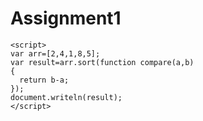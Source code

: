 # Assignment1
    <script>  
    var arr=[2,4,1,8,5];  
    var result=arr.sort(function compare(a,b)  
    {  
      return b-a;  
    });  
    document.writeln(result);  
    </script>  
    
    
